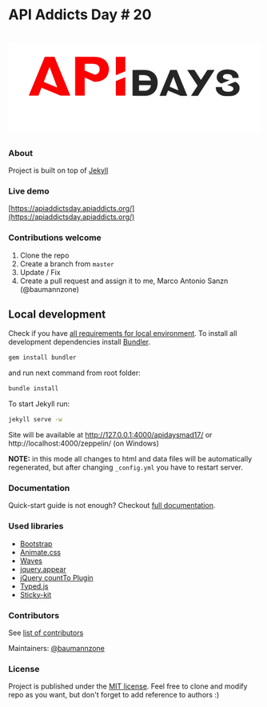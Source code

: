 # API Addicts Day # 20

# [![APIAddictsDay20](img/sprites/organizer-logo.png)](https://github.com/apiaddicts/apiaddictsday)

### About

Project is built on top of [Jekyll](http://jekyllrb.com/)

### Live demo 
[https://apiaddictsday.apiaddicts.org/](https://apiaddictsday.apiaddicts.org/)

### Contributions welcome
1. Clone the repo
2. Create a branch from `master`
3. Update / Fix 
4. Create a pull request and assign it to me, Marco Antonio Sanzn (@baumannzone)

## Local development

Check if you have [all requirements for local environment](http://jekyllrb.com/docs/installation/).
To install all development dependencies install [Bundler](http://bundler.io/).
```bash
gem install bundler
```
and run next command from root folder:

```bash
bundle install
```  

To start Jekyll run:
```bash
jekyll serve -w
```
Site will be available at http://127.0.0.1:4000/apidaysmad17/ or http://localhost:4000/zeppelin/ (on Windows)

**NOTE:** in this mode all changes to html and data files will be automatically regenerated, but after changing ```_config.yml``` you have to restart server.

### Documentation
Quick-start guide is not enough? Checkout [full documentation](https://github.com/gdg-x/zeppelin/wiki).

### Used libraries
* [Bootstrap](https://github.com/twbs/bootstrap)
* [Animate.css](https://github.com/daneden/animate.css)
* [Waves](https://github.com/publicis-indonesia/Waves)
* [jquery.appear](https://github.com/bas2k/jquery.appear)
* [jQuery countTo Plugin](https://github.com/mhuggins/jquery-countTo)
* [Typed.js](https://github.com/mattboldt/typed.js)
* [Sticky-kit](https://github.com/leafo/sticky-kit)


### Contributors

See [list of contributors](https://github.com/apiaddicts/apidaysmad17/graphs/contributors?from=2017-08-10)

Maintainers: [@baumannzone](https://github.com/baumannzone)


### License
Project is published under the [MIT license](https://github.com/gdg-x/zeppelin/blob/master/LICENSE.txt). 
Feel free to clone and modify repo as you want, but don't forget to add reference to authors :)
